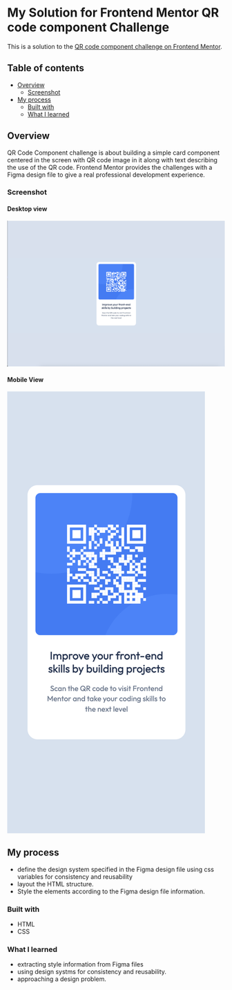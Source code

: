 # My Solution for Frontend Mentor QR code component Challenge

This is a solution to the [QR code component challenge on Frontend Mentor](https://www.frontendmentor.io/challenges/qr-code-component-iux_sIO_H).

## Table of contents
- [Overview](#overview)
  - [Screenshot](#screenshot)
- [My process](#my-process)
  - [Built with](#built-with)
  - [What I learned](#what-i-learned)

## Overview
QR Code Component challenge is about building a simple card component centered in the screen with QR code image in it along with text describing the use of the QR code. Frontend Mentor provides the challenges with a Figma design file to give a real professional development experience.

### Screenshot

#### Desktop view
![my output](./documentation/images/my-output_desktop.png)

#### Mobile View
![my output](./documentation/images/my-output_mobile.png)

## My process
* define the design system specified in the Figma design file using css variables for consistency and reusability
* layout the HTML structure.
* Style the elements according to the Figma design file information.

### Built with
- HTML
- CSS

### What I learned
- extracting style information from Figma files
- using design systms for consistency and reusability.
- approaching a design problem.
